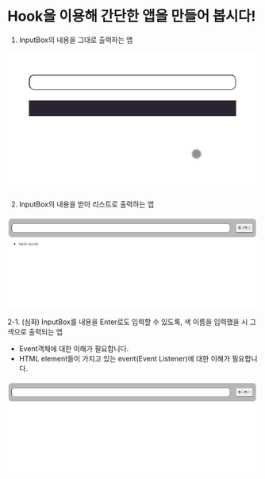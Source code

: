 # Hook을 이용해 간단한 앱을 만들어 봅시다!

1. InputBox의 내용을 그대로 출력하는 앱

![샘플이미지](sample/hook-example(input).gif)

2. InputBox의 내용을 받아 리스트로 출력하는 앱

![샘플이미지](sample/hook-example(list).gif)

2-1. (심화) InputBox를 내용을 Enter로도 입력할 수 있도록, 색 이름을 입력했을 시 그 색으로 출력되는 앱
- Event객체에 대한 이해가 필요합니다.
- HTML element들이 가지고 있는 event(Event Listener)에 대한 이해가 필요합니다.

![샘플이미지](sample/hook-example(list-advance-1).gif)